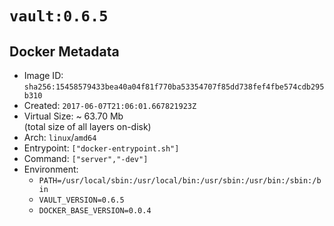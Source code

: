 # `vault:0.6.5`

## Docker Metadata

- Image ID: `sha256:15458579433bea40a04f81f770ba53354707f85dd738fef4fbe574cdb295b310`
- Created: `2017-06-07T21:06:01.667821923Z`
- Virtual Size: ~ 63.70 Mb  
  (total size of all layers on-disk)
- Arch: `linux`/`amd64`
- Entrypoint: `["docker-entrypoint.sh"]`
- Command: `["server","-dev"]`
- Environment:
  - `PATH=/usr/local/sbin:/usr/local/bin:/usr/sbin:/usr/bin:/sbin:/bin`
  - `VAULT_VERSION=0.6.5`
  - `DOCKER_BASE_VERSION=0.0.4`
